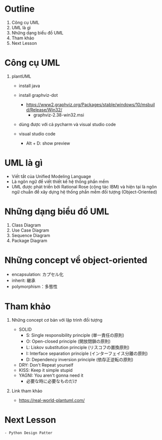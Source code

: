 # Outline
1. Công cụ UML
1. UML là gì
1. Những dạng biểu đồ UML
1. Tham khảo
1. Next Lesson

# Công cụ UML
1. plantUML
    - install java
    - install graphviz-dot
        - https://www2.graphviz.org/Packages/stable/windows/10/msbuild/Release/Win32/
            - graphviz-2.38-win32.msi
    - dùng được với cả pycharm và visual studio code

    - visual studio code
        - Alt + D: show preview

# UML là gì
- Viết tắt của Unified Modeling Language
- Là ngôn ngữ để viết thiết kế hệ thống phần mềm
- UML được phát triển bởi Rational Rose (cộng tác IBM) và hiện tại 
là ngôn ngữ chuẩn để xây dựng hệ thống phần mềm đối tượng (Object-Oriented)

# Những dạng biểu đồ UML
1. Class Diagram
1. Use Case Diagram
1. Sequence Diagram
1. Package Diagram

# Những concept về object-oriented
- encapsulation: カプセル化
- inherit: 継承
- polymorphism：多態性

# Tham khảo
1. Những concept cơ bản với lập trình đối tượng
    - SOLID
        - S: Single responsibility principle (単一責任の原則)
        - O: Open-closed principle (開放閉鎖の原則)
        - L: Liskov substitution principle (リスコフの置換原則)
        - I: Interface separation principle (インターフェイス分離の原則)
        - D: Dependency inversion principle (依存正逆転の原則)
    - DRY: Don't Repeat yourself
    - KISS: Keep it simple stupid
    - YAGNI: You aren't gonna need it
        - 必要な時に必要なものだけ
        
2. Link tham khảo
    - https://real-world-plantuml.com/

# Next Lesson
    - Python Design Patter
        
        
        

        

